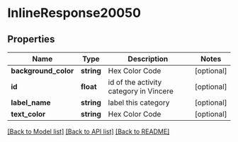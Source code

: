 # InlineResponse20050

## Properties
Name | Type | Description | Notes
------------ | ------------- | ------------- | -------------
**background_color** | **string** | Hex Color Code | [optional] 
**id** | **float** | id of the activity category in Vincere | [optional] 
**label_name** | **string** | label this category | [optional] 
**text_color** | **string** | Hex Color Code | [optional] 

[[Back to Model list]](../../README.md#documentation-for-models) [[Back to API list]](../../README.md#documentation-for-api-endpoints) [[Back to README]](../../README.md)


